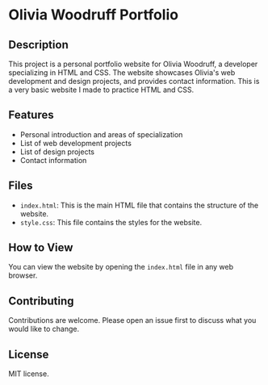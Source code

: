 # Olivia Woodruff Portfolio

## Description

This project is a personal portfolio website for Olivia Woodruff, a developer specializing in HTML and CSS. The website showcases Olivia's web development and design projects, and provides contact information. This is a very basic website I made to practice HTML and CSS.

## Features

- Personal introduction and areas of specialization
- List of web development projects
- List of design projects
- Contact information

## Files

- `index.html`: This is the main HTML file that contains the structure of the website.
- `style.css`: This file contains the styles for the website.

## How to View

You can view the website by opening the `index.html` file in any web browser.

## Contributing

Contributions are welcome. Please open an issue first to discuss what you would like to change.

## License

MIT license.
